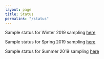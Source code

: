 ```yaml
---
layout: page
title: Status
permalink: "/status"
---
```


Sample status for Winter 2019 sampling [here](https://drive.google.com/open?id=10wIDWTnqAqzKFWYoEz30_ncLrVZ0UP2VJMhxdqW78fc)

Sample status for Spring 2019 sampling [here](https://drive.google.com/open?id=155RFMiLxdajbxsxcaywpv8CMa660svA6fUOMw3ERRvE)

Sample status for Summer 2019 sampling [here](https://drive.google.com/open?id=1kMdfxfSybvdec9NiJI8V7WrsYj_fAdWsJO0xzjwcZnk)
